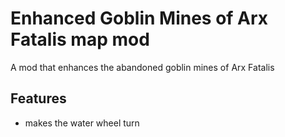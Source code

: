# Enhanced Goblin Mines of Arx Fatalis map mod

A mod that enhances the abandoned goblin mines of Arx Fatalis

## Features

- makes the water wheel turn
